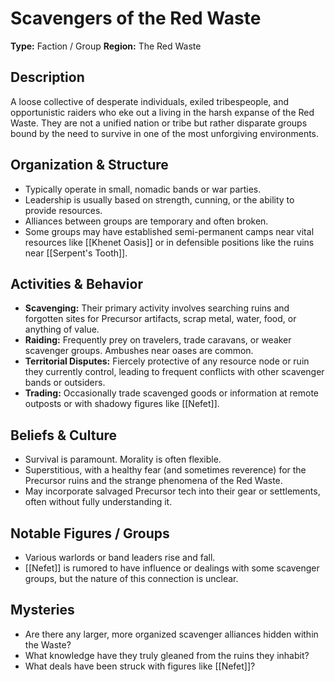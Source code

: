 # Scavengers of the Red Waste

**Type:** Faction / Group
**Region:** The Red Waste

## Description
A loose collective of desperate individuals, exiled tribespeople, and opportunistic raiders who eke out a living in the harsh expanse of the Red Waste. They are not a unified nation or tribe but rather disparate groups bound by the need to survive in one of the most unforgiving environments.

## Organization & Structure
*   Typically operate in small, nomadic bands or war parties.
*   Leadership is usually based on strength, cunning, or the ability to provide resources.
*   Alliances between groups are temporary and often broken.
*   Some groups may have established semi-permanent camps near vital resources like [[Khenet Oasis]] or in defensible positions like the ruins near [[Serpent's Tooth]].

## Activities & Behavior
*   **Scavenging:** Their primary activity involves searching ruins and forgotten sites for Precursor artifacts, scrap metal, water, food, or anything of value.
*   **Raiding:** Frequently prey on travelers, trade caravans, or weaker scavenger groups. Ambushes near oases are common.
*   **Territorial Disputes:** Fiercely protective of any resource node or ruin they currently control, leading to frequent conflicts with other scavenger bands or outsiders.
*   **Trading:** Occasionally trade scavenged goods or information at remote outposts or with shadowy figures like [[Nefet]].

## Beliefs & Culture
*   Survival is paramount. Morality is often flexible.
*   Superstitious, with a healthy fear (and sometimes reverence) for the Precursor ruins and the strange phenomena of the Red Waste.
*   May incorporate salvaged Precursor tech into their gear or settlements, often without fully understanding it.

## Notable Figures / Groups
*   Various warlords or band leaders rise and fall.
*   [[Nefet]] is rumored to have influence or dealings with some scavenger groups, but the nature of this connection is unclear.

## Mysteries
*   Are there any larger, more organized scavenger alliances hidden within the Waste?
*   What knowledge have they truly gleaned from the ruins they inhabit?
*   What deals have been struck with figures like [[Nefet]]? 